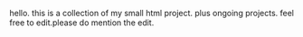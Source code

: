 hello.
this is a collection of my small html project.
plus ongoing projects.
feel free to edit.please do mention the edit.